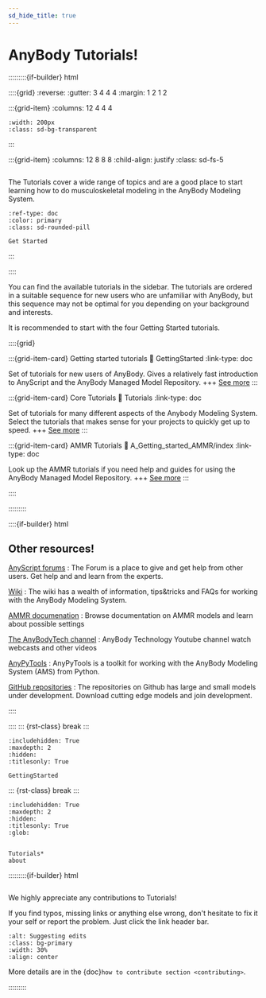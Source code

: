 ```yaml
---
sd_hide_title: true
---
```



# AnyBody Tutorials!

:::::::::{if-builder} html

::::{grid}
:reverse:
:gutter: 3 4 4 4
:margin: 1 2 1 2

:::{grid-item}
:columns: 12 4 4 4

```{image} _static/AnyBodyTutorials.svg
:width: 200px
:class: sd-bg-transparent

```

:::

:::{grid-item}
:columns: 12 8 8 8
:child-align: justify
:class: sd-fs-5

```{rubric} Tutorials for the AnyBody Modeling System
```

The Tutorials cover a wide range of topics and are a good place to start learning how to
do musculoskeletal modeling in the AnyBody Modeling System.

```{button-ref} A_Getting_started/intro
:ref-type: doc
:color: primary
:class: sd-rounded-pill

Get Started
```

:::

::::







You can find the available tutorials in the sidebar. The tutorials are ordered in a suitable sequence for
new users who are unfamiliar with AnyBody, but this sequence may not be optimal
for you depending on your background and interests.

It is recommended to start with the four Getting Started tutorials.

::::{grid}

:::{grid-item-card} Getting started tutorials
:link: GettingStarted
:link-type: doc

Set of tutorials for new users of AnyBody. Gives a relatively fast introduction to AnyScript and the AnyBody Managed Model Repository.
+++
[See more](GettingStarted.md)
:::

:::{grid-item-card} Core Tutorials
:link: Tutorials
:link-type: doc

Set of tutorials for many different aspects of the Anybody Modeling System. Select the tutorials that makes sense for your projects to quickly get up to speed.
+++
[See more](Tutorials.md)
:::

:::{grid-item-card} AMMR Tutorials
:link: A_Getting_started_AMMR/index
:link-type: doc

Look up the AMMR tutorials if you need help and guides for using the AnyBody Managed Model Repository. 
+++
[See more](A_Getting_started_AMMR/index.md)
:::



::::


:::::::::


::::{if-builder} html
## Other resources!


[AnyScript forums](https://forum.anyscript.org/)
: The Forum is a place to give and get help from other users. Get help and and learn from the experts.


[Wiki](https://github.com/AnyBody/support/wiki)
: The wiki has a wealth of information, tips&tricks and FAQs for working with the AnyBody Modeling System.


[AMMR documenation](https://anyscript.org/ammr/)
: Browse documentation on AMMR models and learn about possible settings

[The AnyBodyTech channel](https://www.youtube.com/user/anybodytech)
: AnyBody Technology Youtube channel watch webcasts and other videos

[AnyPyTools](https://anybody-research-group.github.io/anypytools-docs/)
: AnyPyTools is a toolkit for working with the AnyBody Modeling System (AMS) from Python.

[GitHub repositories](https://github.com/anybody)
: The repositories on Github has large and small models under development. Download cutting edge models and join development.

::::

::::
::: {rst-class} break
:::


```{toctree}
:includehidden: True
:maxdepth: 2
:hidden:
:titlesonly: True

GettingStarted
```

::: {rst-class} break
:::

```{toctree}
:includehidden: True
:maxdepth: 2
:hidden:
:titlesonly: True
:glob:


Tutorials*
about
```



:::::::::{if-builder} html

```{rubric} Help make tutorials better!
```

We highly appreciate any contributions to Tutorials!

If you find typos, missing links or anything else wrong, don't hesitate to fix
it your self or report the problem. Just click the link header bar. 

```{image} ./_static/suggest_edits.png
:alt: Suggesting edits
:class: bg-primary
:width: 30%
:align: center
```

More details are in the {doc}`how to contribute section <contributing>`.

:::::::::


